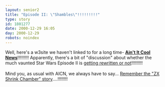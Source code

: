 ```yaml
---
layout: senior2
title: "Episode II: \"Shambles\"!!!!!!!!!"
type: story
id: 1801277
date: 2000-12-29 16:05
day: 2000-12-29
robots: noindex
---
```

Well, here's a w3site we haven't linked to for a long time- <b><a href="http://www.aintitcool.com/">Ain't It Cool News</a></b>!!!!!!!!! Apparently, there's a bit of "discussion" about whether the much vaunted Star Wars Episode II is <a href="http://www.aint-it-cool-news.com/display.cgi?id=7783">getting rewritten or not</a>!!!!!!!!!<br/><br/>Mind you, as usual with AICN, we always have to say... <a href="http://www.seniordads.fsnet.co.uk/seniordads/features/citizen/v1/1.html#20">Remember the "ZX Shrink Chamber" story</a>....!!!!!!!!
